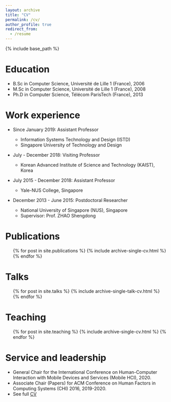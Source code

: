 ```yaml
---
layout: archive
title: "CV"
permalink: /cv/
author_profile: true
redirect_from:
  - /resume
---
```


{% include base_path %}

Education
======
* B.Sc in Computer Science, Université de Lille 1 (France), 2006
* M.Sc in Computer Science, Université de Lille 1 (France), 2008
* Ph.D in Computer Science, Télécom ParisTech (France), 2013

Work experience
======
* Since January 2019: Assistant Professor
  * Information Systems Technology and Design (ISTD)
  * Singapore University of Technology and Design

* July - December 2018: Visiting Professor
  * Korean Advanced Institute of Science and Technology (KAIST), Korea

* July 2015 - December 2018: Assistant Professor
  * Yale-NUS College, Singapore

* December 2013 - June 2015: Postdoctoral Researcher
  * National University of Singapore (NUS), Singapore
  * Supervisor: Prof. ZHAO Shengdong

Publications
======
  <ul>{% for post in site.publications %}
    {% include archive-single-cv.html %}
  {% endfor %}</ul>

Talks
======
  <ul>{% for post in site.talks %}
    {% include archive-single-talk-cv.html %}
  {% endfor %}</ul>

Teaching
======
  <ul>{% for post in site.teaching %}
    {% include archive-single-cv.html %}
  {% endfor %}</ul>

Service and leadership
======
* General Chair for the International Conference on Human-Computer Interaction with Mobile Devices and Services (Mobile HCI), 2020.
* Associate Chair (Papers) for ACM Conference on Human Factors in Computing Systems (CHI) 2016, 2019-2020.
* See full [CV](https://simonperrault.github.io/files/CV.pdf)

